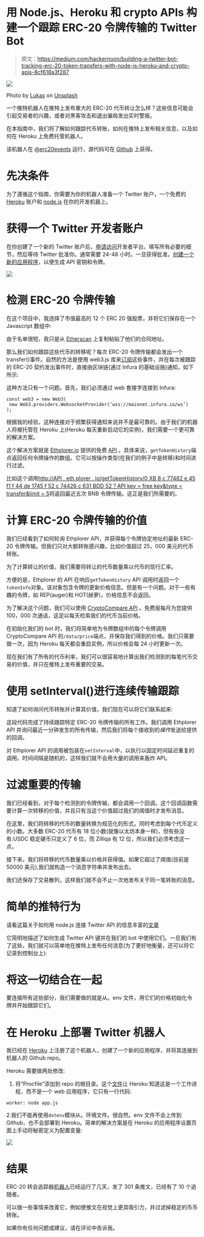 # 用 Node.js、Heroku 和 crypto APIs 构建一个跟踪 ERC-20 令牌传输的 Twitter Bot

> 原文：<https://medium.com/hackernoon/building-a-twitter-bot-tracking-erc-20-token-transfers-with-node-js-heroku-and-crypto-apis-8cf618a3f287>

![](img/317652983baecf9b87a74623d3621c8b.png)

Photo by [Lukas](https://unsplash.com/@hauntedeyes?utm_source=medium&utm_medium=referral) on [Unsplash](https://unsplash.com?utm_source=medium&utm_medium=referral)

一个推特机器人在推特上发布重大的 ERC-20 代币转让怎么样？这些信息可能会引起交易者的兴趣，或者对黑客攻击和退出骗局发出实时警报。

在本指南中，我们将了解如何跟踪代币转账，如何在推特上发布相关信息，以及如何在 Heroku 上免费托管机器人。

该机器人在 [@erc20events](https://twitter.com/erc20events) 运行，源代码可在 [Github](https://github.com/borxes/erc20transfers-bot) 上获得。

# 先决条件

为了遵循这个指南，你需要为你的机器人准备一个 Twitter 账户，一个免费的 [Heroku](https://heroku.com) 账户和 [node.js](https://nodejs.org/en/) 在你的开发机器上。

# 获得一个 Twitter 开发者账户

在你创建了一个新的 Twitter 账户后，[申请访问](https://developer.twitter.com/en/apply-for-access.html)开发者平台。填写所有必要的细节，然后等待 Twitter 批准你。通常需要 24-48 小时。一旦获得批准，[创建一个新的应用程序](https://developer.twitter.com/en/apps/create)，以便生成 API 密钥和令牌。

![](img/237b806363f496f59cd382c0ce94ec4c.png)

# 检测 ERC-20 令牌传输

在这个项目中，我选择了市值最高的 12 个 ERC 20 强股票，并将它们保存在一个 Javascript 数组中:

由于名单很短，我只是从 [Etherscan](https://etherscan.io) 上复制粘贴了他们的合同地址。

那么我们如何跟踪这些代币的转移呢？每次 ERC-20 令牌传输都会发出一个 transfer()事件。自然的方法是使用 web3.js 库来[订阅](https://web3js.readthedocs.io/en/1.0/web3-eth-contract.html#contract-events)这些事件，并在每次被跟踪的 ERC-20 契约发出事件时，直接由区块链(通过 Infura 的基础设施)通知，如下所示:

这种方法只有一个问题。首先，我们必须通过 web 套接字连接到 Infura:

```
const web3 = new Web3(
 new Web3.providers.WebsocketProvider(‘wss://mainnet.infura.io/ws’)
);
```

根据我的经验，这种连接对于频繁获得通知来说并不是最可靠的。由于我们的机器人将被托管在 Heroku 上(Heroku 每天重新启动它的实例)，我们需要一个更可靠的解决方案。

这个解决方案就是 [Ethplorer.io](https://ethplorer.io) 提供的免费 [API](https://github.com/EverexIO/Ethplorer/wiki/Ethplorer-API) 。具体来说，`getTokenHistory`端点返回任何令牌操作的数组。它可以按操作类型(在我们的例子中是转移)和时间进行过滤。

比如这个调用[http://API . eth plorer . io/getTokenHistory/0 XB 8 c 77482 e 45 f1 f 44 de 1745 f 52 c 74426 c 631 BDD 52？API key = free key&type = transfer&limit = 5](http://api.ethplorer.io/getTokenHistory/0xB8c77482e45F1F44dE1745F52C74426C631bDD52?apiKey=freekey&type=transfer&limit=5)将返回最近五次 BNB 令牌传输。这正是我们所需要的。

# 计算 ERC-20 令牌传输的价值

我们已经看到了如何轮询 Ethplorer API，并获得每个令牌协定地址的最新 ERC-20 令牌传输。但我们只对大额转账感兴趣，比如价值超过 25，000 美元的代币转账。

为了计算转让的价值，我们需要将转让的代币数量乘以代币的现行汇率。

方便的是，Ethplorer 的 API 在响应`getTokenHistory` API 调用时返回一个`tokenInfo`对象。该对象包含令牌的更新价格信息。但是有一个问题。对于一些有趣的令牌，如 REP(auger)和 HOT(赫萝)，价格信息不会返回。

为了解决这个问题，我们可以使用 [CryptoCompare API](https://min-api.cryptocompare.com) 。免费层每月为您提供 100，000 次通话，这足以每天检索我们的代币当前价格。

在初始化我们的 bot 时，我们将简单地为令牌数组中的每个令牌调用 CryptoCompare API 的`/data/price`端点，并保存我们得到的价格。我们只需要做一次，因为 Heroku 每天都会重启实例，所以价格会每 24 小时更新一次。

现在我们有了所有的代币利率，我们可以很容易地计算出我们检测到的每笔代币交易的价值，并只在推特上发布重要的交易。

# 使用 setInterval()进行连续传输跟踪

知道了如何询问代币转账并计算其价值，我们现在可以将它们联系起来:

这段代码完成了持续跟踪特定 ERC-20 令牌传输的所有工作。我们调用 Ethplorer API 并询问最近一分钟发生的所有传输，然后我们将每个接收到的*操作*发送给提供的回调。

对 Ethplorer API 的调用被包装在`setInterval`中，以执行以固定时间延迟重复的调用。时间间隔是随机的，这样我们就不会用大量的调用来轰炸 API。

# 过滤重要的传输

我们已经看到，对于每个检测到的令牌传输，都会调用一个回调。这个回调函数需要计算一次转移的价值，并且只有当这个价值超过我们的阈值时才发布消息。

在这里，我们将转移的代币的数量转换为规范化的形式，同时考虑到每个代币定义的小数。大多数 ERC-20 代币有 18 位小数(就像以太坊本身一样)，但有些没有:USDC 稳定硬币只定义了 6 位，而 Zilliqa 有 12 位，所以我们必须考虑这一点。

接下来，我们将转移的代币数量乘以价格并获得值。如果它超过了阈值(目前是 50000 美元),我们就构造一个消息字符串并发布出去。

我们还保存了交易散列，这样我们就不会不止一次地发布关于同一笔转账的消息。

# 简单的推特行为

请看这篇关于如何用 node.js 连接 Twitter API 的信息丰富的[文章](https://codeburst.io/build-a-simple-twitter-bot-with-node-js-in-just-38-lines-of-code-ed92db9eb078)

它简明地描述了如何生成 Twitter API 键并在我们的 bot 中使用它们。一旦我们有了这些，我们就可以简单地在推特上发布任何消息(为了更好地衡量，还可以将它记录到控制台上):

# 将这一切结合在一起

要连接所有这些部分，我们需要做的就是从。env 文件，用它们的价格初始化令牌并开始跟踪它们。

# 在 Heroku 上部署 Twitter 机器人

我已经在 [Heroku](https://heroku.com) 上注册了这个机器人，创建了一个新的应用程序，并将其连接到机器人的 Github repo。

Heroku 需要做两处修改:

1.  将“Procfile”添加到 repo 的根目录。这个[文件](https://heroku.com)让 Heroku 知道这是一个工作进程，而不是一个 web 应用程序，它只有一行代码:

```
worker: node app.js
```

2.我们不能再使用`dotenv`模块从。环境文件。很自然。env 文件不会上传到 Github，也不会部署到 Heroku。简单的解决方案是在 Heroku 的应用程序设置页面上手动将秘密定义为配置变量:

![](img/8978e1d046e820631701409205ebf17e.png)

# 结果

ERC-20 转会追踪器[机器人](https://twitter.com/erc20events)已经运行了几天，发了 301 条推文，已经有了 10 个追随者。

可以做一些事情来改善它，例如使推文在视觉上更具吸引力，并过滤掉稳定的币币转账。

如果你有任何问题或建议，请在评论中告诉我。